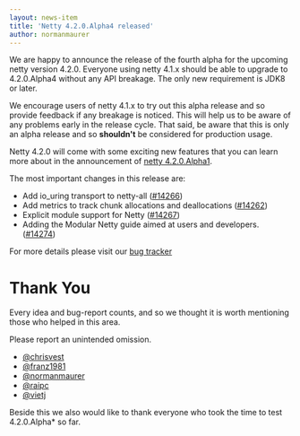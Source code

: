```yaml
---
layout: news-item
title: 'Netty 4.2.0.Alpha4 released'
author: normanmaurer
---
```


We are happy to announce the release of the fourth alpha for the upcoming netty version 4.2.0. Everyone using netty 4.1.x should be able to upgrade to 4.2.0.Alpha4 without any API breakage. The only new requirement is JDK8 or later. 

We encourage users of netty 4.1.x to try out this alpha release and so provide feedback if any breakage is noticed. This will help us to be  aware of any problems early in the release cycle. That said, be aware that this is only an alpha release and so __shouldn't__ be considered for production usage.

Netty 4.2.0 will come with some exciting new features that you can learn more about in the announcement of [netty 4.2.0.Alpha1](https://netty.io/news/2024/06/12/4-2-0-Alpha1.html).


The most important changes in this release are:

* Add io_uring transport to netty-all ([#14266](https://github.com/netty/netty/pull/14266))
* Add metrics to track chunk allocations and deallocations ([#14262](https://github.com/netty/netty/pull/14262)) 
* Explicit module support for Netty ([#14267](https://github.com/netty/netty/pull/14267)) 
* Adding the Modular Netty guide aimed at users and developers.([#14274](https://github.com/netty/netty/pull/14274)) 

For more details please visit our [bug tracker](https://github.com/netty/netty/milestone/297?closed=1)

# Thank You

Every idea and bug-report counts, and so we thought it is worth mentioning those who helped in this area.

Please report an unintended omission.

* [@chrisvest](https://github.com/chrisvest)
* [@franz1981](https://github.com/franz1981)
* [@normanmaurer](https://github.com/normanmaurer)
* [@raipc](https://github.com/raipc)
* [@vietj](https://github.com/vietj)

Beside this we also would like to thank everyone who took the time to test 4.2.0.Alpha* so far.

